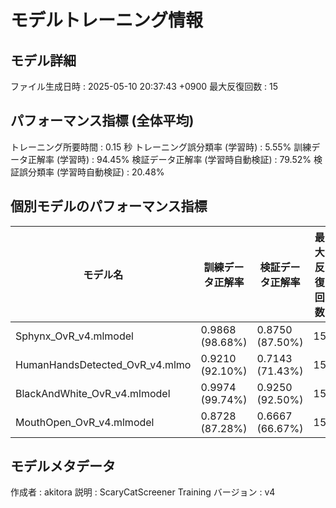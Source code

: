 # モデルトレーニング情報

## モデル詳細
ファイル生成日時   : 2025-05-10 20:37:43 +0900
最大反復回数     : 15

## パフォーマンス指標 (全体平均)
トレーニング所要時間              : 0.15 秒
トレーニング誤分類率 (学習時)     : 5.55%
訓練データ正解率 (学習時)         : 94.45%
検証データ正解率 (学習時自動検証) : 79.52%
検証誤分類率 (学習時自動検証)     : 20.48%
## 個別モデルのパフォーマンス指標
| モデル名                        | 訓練データ正解率 | 検証データ正解率 | 最大反復回数 |
|---------------------------------|--------------------|--------------------|--------------|
| Sphynx_OvR_v4.mlmodel          | 0.9868 (98.68%)    | 0.8750 (87.50%)    | 15           |
| HumanHandsDetected_OvR_v4.mlmo | 0.9210 (92.10%)    | 0.7143 (71.43%)    | 15           |
| BlackAndWhite_OvR_v4.mlmodel   | 0.9974 (99.74%)    | 0.9250 (92.50%)    | 15           |
| MouthOpen_OvR_v4.mlmodel       | 0.8728 (87.28%)    | 0.6667 (66.67%)    | 15           |

## モデルメタデータ
作成者            : akitora
説明              : ScaryCatScreener Training
バージョン        : v4